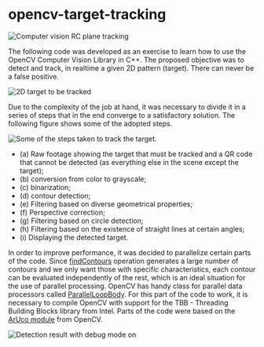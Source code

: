 # opencv-target-tracking

![Computer vision RC plane tracking](https://i.imgur.com/MnvUcdB.gif)

The following code was developed as an exercise to learn how to use the OpenCV Computer Vision Library in C++. The proposed objective was to detect and track, in realtime a given 2D pattern (target). There can never be a false positive.

![2D target to be tracked](https://i.imgur.com/TYxTJWx.png?1)

Due to the complexity of the job at hand, it was necessary to divide it in a series of steps that in the end converge to a satisfactory solution. The following figure shows some of the adopted steps.

![Some of the steps taken to track the target.](https://i.imgur.com/aHiTgQh.jpg)

- (a) Raw footage showing the target that must be tracked and a QR code that cannot be detected (as everything else in the scene except the target);
- (b) conversion from color to grayscale;
- (c) binarization;
- (d) contour detection;
- (e) Filtering based on diverse geometrical properties;
- (f) Perspective correction;
- (g) Filtering based on circle detection;
- (h) Filtering based on the existence of straight lines at certain angles;
- (i) Displaying the detected target.

In order to improve performance, it was decided to parallelize certain parts of the code. Since [findContours](https://docs.opencv.org/3.1.0/d3/dc0/group__imgproc__shape.html#ga17ed9f5d79ae97bd4c7cf18403e1689a) operation generates a large number of contours and we only want those with specific characteristics, each contour can be evaluated independently of the rest, which is an ideal situation for the use of parallel processing. OpenCV has handy class for parallel data processors called [ParallelLoopBody](https://docs.opencv.org/3.4.0/d2/d74/classcv_1_1ParallelLoopBody.html#details). For this part of the code to work, it is necessary to compile OpenCV with support for the TBB - Threading Building Blocks library from Intel.
Parts of the code were based on the [ArUco module](https://docs.opencv.org/3.1.0/d9/d53/aruco_8hpp.html) from OpenCV.

![Detection result with debug mode on](https://i.imgur.com/3y6uCnj.jpg)
